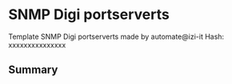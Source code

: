 # SNMP Digi portserverts
Template SNMP Digi portserverts made by automate@izi-it
Hash: xxxxxxxxxxxxxxx
## Summary
